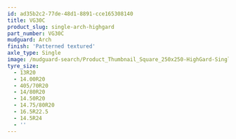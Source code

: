 ```yaml
---
id: ad35b2c2-77de-48d1-8891-cce165308140
title: VG30C
product_slug: single-arch-highgard
part_number: VG30C
mudguard: Arch
finish: 'Patterned textured'
axle_type: Single
image: /mudguard-search/Product_Thumbnail_Square_250x250-HighGard-Single-Arch.jpg
tyre_size:
  - 13R20
  - 14.00R20
  - 405/70R20
  - 14/80R20
  - 14.50R20
  - 14.75/80R20
  - 16.5R22.5
  - 14.5R24
  - ''
---
```

